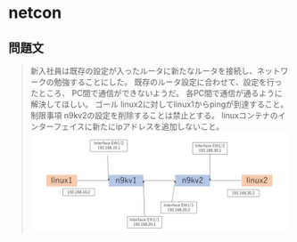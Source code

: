 # netcon
## 問題文
>新入社員は既存の設定が入ったルータに新たなルータを接続し、ネットワークの勉強することにした。
>既存のルータ設定に合わせて、設定を行ったところ、 PC間で通信ができないようだ。
>各PC間で通信が通るように解決してほしい。
>ゴール
>linux2に対してlinux1からpingが到達すること。
>制限事項
>n9kv2の設定を削除することは禁止とする。
>linuxコンテナのインターフェイスに新たにipアドレスを追加しないこと。
![image.png](netcon.png)